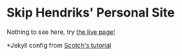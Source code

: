 # Skip Hendriks' Personal Site

Nothing to see here, try [the live page!](http://skiphendriks.github.io)

*Jekyll config from [Scotch's tutorial](http://scotch-io.github.io)